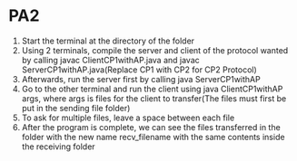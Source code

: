 # PA2
1. Start the terminal at the directory of the folder
2. Using 2 terminals, compile the server and client of the protocol wanted by calling javac ClientCP1withAP.java and javac ServerCP1withAP.java(Replace CP1 with CP2 for CP2 Protocol)
3. Afterwards, run the server first by calling java ServerCP1withAP
4. Go to the other terminal and run the client using java ClientCP1withAP args, where args is files for the client to transfer(The files must first be put in the sending file folder) 
5. To ask for multiple files, leave a space between each file
6. After the program is complete, we can see the files transferred in the folder with the new name recv_filename with the same contents inside the receiving folder

